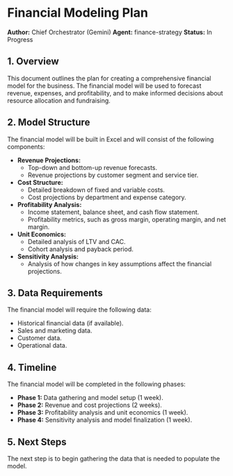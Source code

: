 # Financial Modeling Plan

**Author:** Chief Orchestrator (Gemini)
**Agent:** finance-strategy
**Status:** In Progress

## 1. Overview

This document outlines the plan for creating a comprehensive financial model for the business. The financial model will be used to forecast revenue, expenses, and profitability, and to make informed decisions about resource allocation and fundraising.

## 2. Model Structure

The financial model will be built in Excel and will consist of the following components:

*   **Revenue Projections:**
    *   Top-down and bottom-up revenue forecasts.
    *   Revenue projections by customer segment and service tier.
*   **Cost Structure:**
    *   Detailed breakdown of fixed and variable costs.
    *   Cost projections by department and expense category.
*   **Profitability Analysis:**
    *   Income statement, balance sheet, and cash flow statement.
    *   Profitability metrics, such as gross margin, operating margin, and net margin.
*   **Unit Economics:**
    *   Detailed analysis of LTV and CAC.
    *   Cohort analysis and payback period.
*   **Sensitivity Analysis:**
    *   Analysis of how changes in key assumptions affect the financial projections.

## 3. Data Requirements

The financial model will require the following data:

*   Historical financial data (if available).
*   Sales and marketing data.
*   Customer data.
*   Operational data.

## 4. Timeline

The financial model will be completed in the following phases:

*   **Phase 1:** Data gathering and model setup (1 week).
*   **Phase 2:** Revenue and cost projections (2 weeks).
*   **Phase 3:** Profitability analysis and unit economics (1 week).
*   **Phase 4:** Sensitivity analysis and model finalization (1 week).

## 5. Next Steps

The next step is to begin gathering the data that is needed to populate the model.
